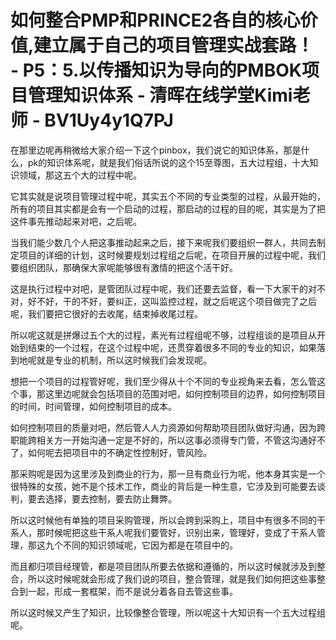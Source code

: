 # 如何整合PMP和PRINCE2各自的核心价值,建立属于自己的项目管理实战套路！ - P5：5.以传播知识为导向的PMBOK项目管理知识体系 - 清晖在线学堂Kimi老师 - BV1Uy4y1Q7PJ

在那里边呢再稍微给大家介绍一下这个pinbox，我们说它的知识体系，那是什么，pk的知识体系呢，就是我们俗话所说的这个15至尊图，五大过程组，十大知识领域，那这五个大的过程中呢。

它其实就是说项目管理过程中呢，其实五个不同的专业类型的过程，从最开始的，所有的项目其实都是会有一个启动的过程，那启动的过程的目的呢，其实是为了把这件事先推动起来对吧，之后呢。

当我们能少数几个人把这事推动起来之后，接下来呢我们要组织一群人，共同去制定项目的详细的计划，这时候要规划过程组之后呢，在项目开展的过程中呢，我们要组织团队，那确保大家呢能够很有激情的把这个活干好。

这是执行过程中对吧，是管团队过程中呢，我们还要去监督，看一下大家干的对不对，好不好，干的不好，要纠正，这叫监控过程，就之后呢这个项目做完了之后呢，我们要把它很好的去收尾，结束掉收尾过程。

所以呢这就是拼爆过五个大的过程，素光有过程组呢不够，过程组谈的是项目从开始到结束的一个过程，在这个过程中呢，还贯穿着很多不同的专业的知识，如果落到地呢就是专业的机制，所以这时候我们会发现呢。

想把一个项目的过程管好呢，我们至少得从十个不同的专业视角来去看，怎么管这个事，那这里边呢就会包括项目的范围对吧，如何控制项目的边界，如何控制项目的时间，时间管理，如何控制项目的成本。

如何控制项目的质量对吧，然后管人人力资源如何帮助项目团队做好沟通，因为跨职能跨相关方一开始沟通一定是不好的，所以这事必须得专门管，不管这沟通好不了，如何呢去把项目中的不确定性控制好，管风险。

那采购呢是因为这里涉及到商业的行为，那一旦有商业行为呢，他本身其实是一个很特殊的女孩，她不是个技术工作，商业的背后是一种生意，它涉及到可能要去谈判，要去选择，要去控制，要去防止舞弊。

所以这时候他有单独的项目采购管理，所以会跨到采购上，项目中有很多不同的干系人，那时候呢把这些干系人呢我们要管好，识别出来，管理好，变成了干系人管理，那这九个不同的知识领域呢，它因为都是在项目中的。

而且都归项目经理管，都是项目团队所要去依据和遵循的，所以这时候就涉及到整合，所以这时候呢就会形成了我们说的项目，整合管理，就是我们如何把这些事整合到一起，形成一套框架，而不是说分着各自去管这些事。

所以这时候又产生了知识，比较像整合管理，所以呢这十大知识有一个五大过程组呢。